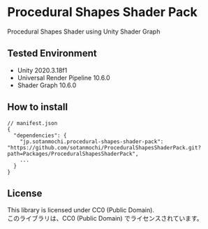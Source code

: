 # Procedural Shapes Shader Pack

Procedural Shapes Shader using Unity Shader Graph

## Tested Environment
- Unity 2020.3.18f1
- Universal Render Pipeline 10.6.0
- Shader Graph 10.6.0

## How to install
```
// manifest.json
{
  "dependencies": {
    "jp.sotanmochi.procedural-shapes-shader-pack": "https://github.com/sotanmochi/ProceduralShapesShaderPack.git?path=Packages/ProceduralShapesShaderPack",
    ...
  }
}
```

## License 
This library is licensed under CC0 (Public Domain).  
このライブラリは、CC0 (Public Domain) でライセンスされています。
